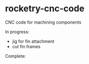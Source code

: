 # rocketry-cnc-code
CNC code for machining components

In progress:
- jig for fin attachment
- cut fin frames

Complete:
